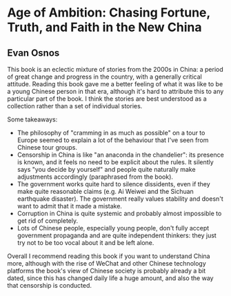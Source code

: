 # Age of Ambition: Chasing Fortune, Truth, and Faith in the New China

## Evan Osnos

This book is an eclectic mixture of stories from the 2000s in China: a period
of great change and progress in the country, with a generally critical
attitude. Reading this book gave me a better feeling of what it was like to be
a young Chinese person in that era, although it's hard to attribute this to any
particular part of the book. I think the stories are best understood as
a collection rather than a set of individual stories.

Some takeaways:

- The philosophy of "cramming in as much as possible" on a tour to Europe
  seemed to explain a lot of the behaviour that I've seen from Chinese tour
  groups.
- Censorship in China is like "an anaconda in the chandelier": its presence is
  known, and it feels no need to be explicit about the rules. It silently says
  "you decide by yourself" and people quite naturally make adjustments
  accordingly (paraphrased from the book).
- The government works quite hard to silence dissidents, even if they make
  quite reasonable claims (e.g. Ai Weiwei and the Sichuan earthquake disaster).
  The government really values stability and doesn't want to admit that it made
  a mistake.
- Corruption in China is quite systemic and probably almost impossible to get
  rid of completely.
- Lots of Chinese people, especially young people, don't fully accept
  government propaganda and are quite independent thinkers: they just try not
  to be too vocal about it and be left alone.

Overall I recommend reading this book if you want to understand China more,
although with the rise of WeChat and other Chinese technology platforms the
book's view of Chinese society is probably already a bit dated, since this has
changed daily life a huge amount, and also the way that censorship is
conducted.
